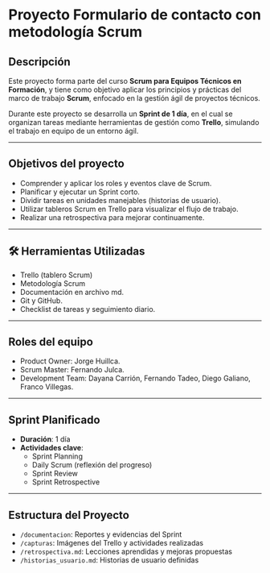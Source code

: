 # Proyecto Formulario de contacto con metodología Scrum

##  Descripción

Este proyecto forma parte del curso **Scrum para Equipos Técnicos en Formación**, y tiene como objetivo aplicar los principios y prácticas del marco de trabajo **Scrum**, enfocado en la gestión ágil de proyectos técnicos.

Durante este proyecto se desarrolla un **Sprint de 1 día**, en el cual se organizan tareas mediante herramientas de gestión como **Trello**, simulando el trabajo en equipo de un entorno ágil.

-----------------------------------------------------

##  Objetivos del proyecto

- Comprender y aplicar los roles y eventos clave de Scrum.
- Planificar y ejecutar un Sprint corto.
- Dividir tareas en unidades manejables (historias de usuario).
- Utilizar tableros Scrum en Trello para visualizar el flujo de trabajo.
- Realizar una retrospectiva para mejorar continuamente.

-----------------------------------------------

## 🛠 Herramientas Utilizadas

-  Trello (tablero Scrum)
-  Metodología Scrum
-  Documentación en archivo md.
-  Git y GitHub.
-  Checklist de tareas y seguimiento diario.

---------------------------------------------------

##  Roles del equipo

- Product Owner: Jorge Huillca.
- Scrum Master: Fernando Julca.
- Development Team: Dayana Carrión, Fernando Tadeo, Diego Galiano, Franco Villegas. 

---------------------------------------------------

##  Sprint Planificado

- **Duración**: 1 día
- **Actividades clave**:
  - Sprint Planning
  - Daily Scrum (reflexión del progreso)
  - Sprint Review
  - Sprint Retrospective

--------------------------------------------------

##  Estructura del Proyecto

- `/documentacion`: Reportes y evidencias del Sprint
- `/capturas`: Imágenes del Trello y actividades realizadas
- `/retrospectiva.md`: Lecciones aprendidas y mejoras propuestas
- `/historias_usuario.md`: Historias de usuario definidas
